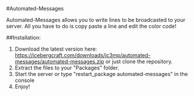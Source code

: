 #Automated-Messages

Automated-Messages allows you to write lines to be broadcasted to your server. All you have to do is copy paste a line and edit the color code!

##Installation:
  1. Download the latest version here: https://icebergcraft.com/downloads/jc3mp/automated-messages/automated-messages.zip
     or just clone the repository.
  2. Extract the files to your "Packages" folder.
  3. Start the server or type "restart_package automated-messages" in the console
  4. Enjoy!
